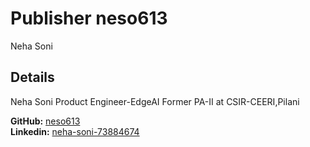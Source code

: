 # Publisher neso613
Neha Soni

## Details
Neha Soni 
Product Engineer-EdgeAI
Former PA-II at CSIR-CEERI,Pilani

**GitHub:** [neso613](https://github.com/neso613)\
**Linkedin:** [neha-soni-73884674](https://www.linkedin.com/in/neha-soni-73884674)

